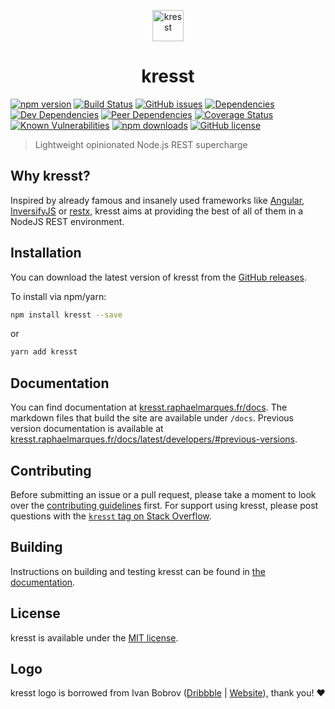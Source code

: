 <p align="center">
    <a href="https://kresst.raphaelmarques.fr/docs">
        <img src="https://raphaelmarques.fr/kresst/kresst-logo.png" alt="kresst" height="50"/>
    </a>
</p>

<h1 align="center">kresst</h1>

<p align="center">

[![npm version](https://badge.fury.io/js/kresst.svg)](https://badge.fury.io/js/kresst)
[![Build Status](https://travis-ci.org/kresst/kresst.svg?branch=dev)](https://travis-ci.org/kresst/kresst)
[![GitHub issues](https://img.shields.io/github/issues/kresst/kresst.svg)](https://github.com/kresst/kresst/issues)
[![Dependencies](https://david-dm.org/kresst/kresst.svg)](https://david-dm.org/kresst/kresst#info=dependencies)
[![Dev Dependencies](https://david-dm.org/kresst/kresst/dev-status.svg)](https://david-dm.org/kresst/kresst#info=devDependencies)
[![Peer Dependencies](https://david-dm.org/kresst/kresst/peer-status.svg)](https://david-dm.org/kresst/kresst#info=peerDependenciess)
[![Coverage Status](https://coveralls.io/repos/github/kresst/kresst/badge.svg?branch=dev)](https://coveralls.io/github/kresst/kresst?branch=dev)
[![Known Vulnerabilities](https://snyk.io/test/github/kresst/kresst/badge.svg)](https://snyk.io/test/github/kresst/kresst)
[![npm downloads](https://img.shields.io/npm/dm/kresst.svg)](https://npmjs.org/kresst)
[![GitHub license](https://img.shields.io/github/license/kresst/kresst.svg)](https://github.com/kresst/kresst/blob/master/LICENSE)

</p>

> Lightweight opinionated Node.js REST supercharge

## Why kresst?

Inspired by already famous and insanely used frameworks like [Angular](https://angular.io), [InversifyJS](http://inversify.io) or [restx](http://restx.io), kresst aims at providing the best of all of them in a NodeJS REST environment.

## Installation

You can download the latest version of kresst from the [GitHub releases](https://github.com/kresst/kresst/releases/latest).

To install via npm/yarn:

```bash
npm install kresst --save
```

or

```bash
yarn add kresst
```

## Documentation

You can find documentation at [kresst.raphaelmarques.fr/docs](https://kresst.raphaelmarques.fr/docs). The markdown files that build the site are available under `/docs`. Previous version documentation is available at [kresst.raphaelmarques.fr/docs/latest/developers/\#previous-versions](https://kresst.raphaelmarques.fr/docs/latest/developers/#previous-versions).

## Contributing

Before submitting an issue or a pull request, please take a moment to look over the [contributing guidelines](./docs/developers/contributing.md) first. For support using kresst, please post questions with the [`kresst` tag on Stack Overflow](http://stackoverflow.com/questions/tagged/kresst).

## Building

Instructions on building and testing kresst can be found in [the documentation](./docs/developers/contributing.md#building-and-testing).

## License

kresst is available under the [MIT license](http://opensource.org/licenses/MIT).

## Logo

kresst logo is borrowed from Ivan Bobrov ([Dribbble](https://dribbble.com/bigoodis) | [Website](http://www.ivanbobrov.com/)), thank you! ❤
